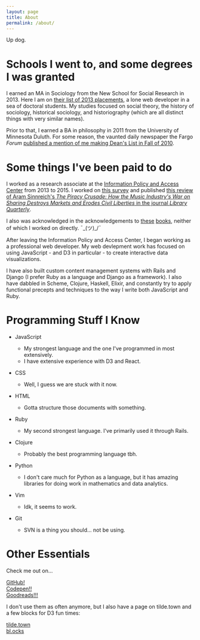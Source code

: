 ```yaml
---
layout: page
title: About
permalink: /about/
---
```


Up dog. 

# Schools I went to, and some degrees I was granted

I earned an MA in Sociology from the New School for Social Research in 2013. Here I am on [their list of 2013 placements](http://www.newschool.edu/nssr/sociology-recent-placements/), a lone web developer in a sea of doctoral students. My studies focused on social theory, the history of sociology, historical sociology, and historiography (which are all distinct things with very similar names).

Prior to that, I earned a BA in philosophy in 2011 from the University of Minnesota Duluth. For some reason, the vaunted daily newspaper the Fargo _Forum_ [published a mention of me making Dean's List in Fall of 2010](http://www.inforum.com/content/namedroppers-february-13-2011).

# Some things I've been paid to do

I worked as a research associate at the [Information Policy and Access Center](http://ipac.umd.edu/) from 2013 to 2015. I worked on [this survey](http://digitalinclusion.umd.edu/sites/default/files/uploads/2013DigInclusion_StateReport.pdf) and published [this review of Aram Sinnreich's _The Piracy Crusade: How the Music Industry's War on Sharing Destroys Markets and Erodes Civil Liberties_ in the journal _Library Quarterly_](https://www.jstor.org/stable/10.1086/681619?seq=1#page_scan_tab_contents).

I also was acknowledged in the acknowledgements to [these](https://books.google.com/books?id=VtFiAwAAQBAJ&pg=PR15&lpg=PR15&dq=Kristofer+dubbels&source=bl&ots=oqr6fR5BN4&sig=6KJCP9C1uqbUkRffSsIGxihrBOc&hl=en&sa=X&ved=0ahUKEwiWrc-w1M7VAhUi64MKHQiCBNs4ChDoAQgvMAI#v=onepage&q=Kristofer%20dubbels&f=false) [books](https://books.google.com/books?id=JaJjBAAAQBAJ&pg=PR7&lpg=PR7&dq=Kristofer+dubbels&source=bl&ots=QwEHfyhk07&sig=Y2ul6EKA_US3T1YiDk2alTybNxM&hl=en&sa=X&ved=0ahUKEwiWrc-w1M7VAhUi64MKHQiCBNs4ChDoAQg2MAQ#v=onepage&q=Kristofer%20dubbels&f=false), neither of which I worked on directly. ¯\_(ツ)_/¯

After leaving the Information Policy and Access Center, I began working as a professional web developer. My web devlepment work has focused on using JavaScript - and D3 in particular - to create interactive data visualizations.

I have also built custom content management systems with Rails and Django (I prefer Ruby as a language and Django as a framework). I also have dabbled in Scheme, Clojure, Haskell, Elixir, and constantly try to apply functional precepts and techniques to the way I write both JavaScript and Ruby.

# Programming Stuff I Know

* JavaScript
  * My strongest language and the one I've programmed in most extensively.
  * I have extensive experience with D3 and React.
* CSS
  * Well, I guess we are stuck with it now.
* HTML
  * Gotta structure those documents with something.
* Ruby
  * My second strongest language. I've primarily used it through Rails.
* Clojure
  * Probably the best programming language tbh.
* Python
  * I don't care much for Python as a language, but it has amazing libraries for doing work in mathematics and data analytics. 

* Vim
  * Idk, it seems to work.
* Git
  * SVN is a thing you should... not be using.

# Other Essentials

Check me out on...

[GitHub!](https://github.com/kdubbels/)  
[Codepen!!](https://codepen.io/kdubbels/)  
[Goodreads!!!](https://www.goodreads.com/user/show/61547270-kristofer-dubbels)  


I don't use them as often anymore, but I also have a page on tilde.town and a few blocks for D3 fun times:  

[tilde.town](https://tilde.town/~kristofer/)  
[bl.ocks](https://bl.ocks.org/kdubbels)